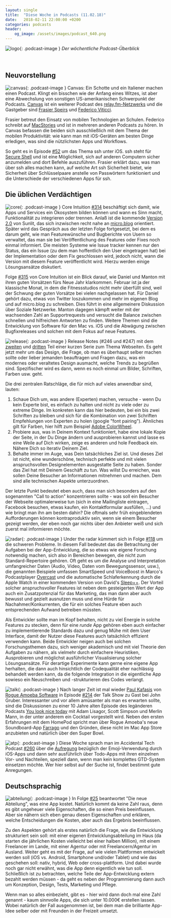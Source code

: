 ```yaml
---
layout: single
title:  "Diese Woche in Podcasts (11.02.18)"
date:   2018-02-11 22:00:00 +0200
categories: podcasts
header:
    og_image: /assets/images/podcast_640.png
---
```


![logo]{: .podcast-image } _Der wöchentliche Podcast-Überblick_ 
<br><br><br>

## Neuvorstellung

![canvas]{: .podcast-image } Canvas: Ein Schotte und ein Italiener machen einen Podcast. Klingt ein bisschen wie der Anfang eines Witzes, ist aber eine Abwechslung von sonstigen US-amerikanischen Schwerpunkt der Podcasts. [Canvas](https://relay.fm/canvas) ist ein weiterer Podcast des [relay.fm-Netzwerks](https://relay.fm) und die Gastgeber sind [Frasier Speirs](http://www.speirs.org) und [Federico Viticci](http://twitter.com/viticci). 

Frasier betreut den Einsatz von mobilen Technologien an Schulen. Federico schreibt auf [MacStories](https://macstories.net) und ist in mehreren anderen Podcasts zu hören. In Canvas befassen die beiden sich ausschließlich mit dem Thema der mobilen Produktivität: wie kann man mit iOS-Geräten am besten Dinge erledigen, was sind die nützlichsten Apps und Workflows. 

So geht es in Episode [#52](https://relay.fm/canvas/52) um das Thema ssh unter iOS. ssh steht für [Secure Shell](https://de.wikipedia.org/wiki/Secure_Shell) und ist eine Möglichkeit, sich auf anderen Computern sicher anzumelden und dort Befehle auszuführen. Frasier erklärt dazu, was man über ssh alles machen kann, auf welche Art ssh Sicherheit bietet, wie Sicherheit über Schlüsselpaare anstelle von Passwörtern funktioniert und die Unterschiede der verschiedenen Apps für ssh. 

## Die üblichen Verdächtigen

![core]{: .podcast-image } Core Intuition [#314](https://coreint.org/2018/01/episode-314-the-world-does-need-that/) beschäftigt sich damit, wie Apps und Services ein Ökosystem bilden können und wann es Sinn macht, Funktionalität zu integrieren oder trennen. Anlaß ist die kommende [Version 2.0](http://www.manton.org/tag/sunlit) von Sunlit, das sich inzwischen recht nahe an [micro.blog](https://micro.blog) orientiert. Später wird das Gespräch aus der letzten Folge fortgesetzt, bei dem es darum geht, wie man Featurewünsche und Bugberichte von Usern so verwaltet, das man sie bei Veröffentlichung des Features oder Fixes noch einmal informiert. Die meisten Systeme wie Issue tracker kennen nur den Status, das ein Issue (zu dem man hoffentlich den User eingetragen hat) bei der Implementation oder dem Fix geschlossen wird, jedoch nicht, wann die Version mit diesem Feature veröffentlicht wird. Hierzu werden einige Lösungsansätze diskutiert.

Folge [#315](https://coreint.org/2018/02/episode-315-causes-for-celebration/) von Core Intuition ist ein Blick darauf, wie Daniel und Manton mit ihren guten Vorsätzen fürs Neue Jahr klarkommen. Februar ist ja der klassische Monat, in dem die Fitnessstudios nicht mehr überfüllt sind, weil der Schwung der guten Vorsätze bei vielen nachgelassen hat. Für Daniel gehört dazu, etwas von Twitter loszukommen und mehr im eigenen Blog und auf micro.blog zu schreiben. Dies führt in eine allgemeinere Diskussion über Soziale Netzwerke. Manton dagegen kämpft weiter mit der wachsenden Zahl an Supportrequests und versucht die Balance zwischen schnellen und hilfreichen Antworten zu finden. Weitere Themen sind die Entwicklung von Software für den Mac vs. iOS und die Abwägung zwischen Bugfixreleases und solchen mit dem Fokus auf neue Features. 

![release]{: .podcast-image } Release Notes (#246 und #247) mit dem [zweiten](https://releasenotes.tv/246-animal-husbandry/) und [dritten](https://releasenotes.tv/247-an-elephant-rabbit-hole/) Teil einer kurzen Serie zum Thema Webseiten.  Es geht jetzt mehr um das Design, die Frage, ob man es überhaupt selber machen sollte oder lieber jemanden beauftragen und Fragen dazu, was ein modernes oder veraltetes Design ausmacht, welche Trends zu begrüßen sind. Spezifischer wird es dann, wenn es noch einmal um Bilder, Schriften, Farben usw. geht. 

Die drei zentralen Ratschläge, die für mich auf vieles anwendbar sind, lauten:
1. Schaue Dich um, was andere (Experten) machen, versuche - wenn Du kein Experte bist, es einfach zu halten und nicht zu viele oder zu extreme Dinge. Im konkreten kann das hier bedeuten, bei ein bis zwei Schriften zu bleiben und sich für die Kombination von zwei Schriften Empfehlungen von Experten zu holen (google "font pairing"). Ähnliches gilt für Farben, hier hilft zum Beispiel [Adobe ColorWheel](https://color.adobe.com/de/create/color-wheel/).
2. Probiere aus, was in Deinem Kontext funktioniert, habe eine lokale Kopie der Seite, in der Du Dinge ändern und ausprobieren kannst und lasse es eine Weile auf Dich wirken, zeige es anderen und hole Feedback ein. Nähere Dich so iterativ Deinem Ziel.
3. Behalte immer im Auge, was Dein tatsächliches Ziel ist. Und dieses Ziel ist nicht, eine wunderschöne, technisch perfekte und mit vielen anspruchsvollen Designelementen ausgestatte Seite zu haben. Sonder das Ziel hat mit Deinem Geschäft zu tun. Was willst Du erreichen, was sollen Deine Besucher an Informationen mitnehmen und machen. Dem sind alle technischen Aspekte unterzuordnen. 

Der letzte Punkt bedeutet eben auch, dass man sich besonders auf den sogenannten "Call to action" konzentrieren sollte - was soll ein Besucher der Webseite optimalerweise tun (sich in eine Mailingliste eintragen, Facebook besuchen, etwas kaufen, ein Kontaktformular ausfüllen, ...) und wie bringt man ihn am besten dahin? Die oftmals sehr früh eingeblendeten Aufforderungen können kontraproduktiv sein, wenn sie einem Besucher gezeigt werden, der eben noch gar nichts über den Anbieter weiß und sich zuerst mal informieren möchte. 

![radar]{: .podcast-image } Under the radar kümmert sich in Folge [#118](https://www.relay.fm/radar/118) um die schweren Probleme. In diesem Fall bedeutet das die Betrachtung der Aufgaben bei der App-Entwicklung, die so etwas wie eigene Forschung notwendig machen, sich also in Bereichen bewegen, die nicht zum Standard-Repertoire gehören. Oft geht es um die Analyse und Interpretation umfangreicher Daten (Audio, Video, Daten vom Bewegungssensor, usw.), die genannten Beispiele umfassen SmartSpeed und VoiceBoost in Marco's Podcastplayer [Overcast](https://overcast.fm) und die automatische Schlaferkennung durch die Apple Watch in einer kommenden Version von David's [Sleep++](https://itunes.apple.com/us/app/sleep++/id1038440371?mt=8). Der Vorteil solcher anspruchsvoller Features ist neben dem gesteigerten Wert der App auch ein Zusatzpotenzial für das Marketing, das man dann aber auch bewusst und gezielt ausnutzen muss und eine Hürde für Nachahmer/Konkurrenten, die für ein solches Feature eben auch entsprechenden Aufwand betreiben müssten. 

Als Entwickler sollte man im Kopf behalten, nicht zu viel Energie in solche Features zu stecken, denn für eine _runde_ App gehören eben auch einfacher zu implementierende Standards dazu und genug Mühe mit dem User Interface, damit der Nutzer diese Features auch tatsächlich effizient verwenden kann. Beide Entwickler neigen auch bei solchen Forschungsthemen dazu, sich weniger akademisch und mit viel Theorie den Aufgaben zu nähern, als vielmehr durch einfachere Heuristiken, Ausprobieren und möglichst ausführlicher Visualisierung solcher Lösungsansätze. Für derartige Experimente kann gerne eine eigene App herhalten, die dann auch hinsichtlich der Codequalität eher nachlässig behandelt werden kann, da die folgende Integration in die eigentliche App sowieso ein Neuschreiben und -strukturieren des Codes verlangt. 

![talk]{: .podcast-image } Nach langer Zeit ist mal wieder [Paul Kafasis](https://twitter.com/pbones) von [Rogue Amoeba Software](http://rogueamoeba.com) in Episode [#214](https://daringfireball.net/thetalkshow/2018/02/09/ep-214) der Talk Show zu Gast bei John Gruber. Interessanter und vor allem amüsanter als man es erwarten sollte, sind die Diskussionen zu einer 10 Jahre alten Episode des legänderen Podcasts [You look nice today](http://youlooknicetoday.com) mit Adam Lisagor, Scott Simpson und Merlin Mann, in der unter anderem ein Cocktail vorgestellt wird. Neben den ersten Erfahrungen mit dem HomePod spricht man über Rogue Amoeba's neue Soundboard-App [Farrago](https://rogueamoeba.com/farrago/) und den Gründen, diese nicht im Mac App Store anzubieten und natürlich über den Super Bowl. 

![atp]{: .podcast-image } Diese Woche sprach man im Accidental Tech Podcast [#260](http://atp.fm/episodes/260) über die [Aufregung](https://twitter.com/Sam0711er/status/959535639174746112) bezüglich der Emoji-Verwendung durch iOS-Apps und dann sehr ausführlich über Todo-Apps mit ihren einzelnen Vor- und Nachteilen, speziell dann, wenn man kein komplettes GTD-System einsetzen möchte. Wer hier selbst auf der Suche ist, findet bestimmt gute Anregungen. 

## Deutschsprachig

![abteilung]{: .podcast-image } In Folge [#25](https://www.dieneueabteilung.de/podcast/2018/2/6/25-preisfrage-wie-viel-kostet-eine-app) beantwortet "Die neue Abteilung", was eine App kostet. Natürlich kommt da keine Zahl raus, denn es gibt ungeheuer viele Eigenschaften, die so einen Preis beeinflussen. Aber sie nähern sich eben genau diesen Eigenschaften und erklären, welche Entscheidungen die Kosten, aber auch das Ergebnis beeinflussen. 

Zu den Aspekten gehört als erstes natürlich die Frage, wie die Entwicklung strukturiert sein soll: mit einer eigenen Entwicklungsabteilung im Haus (da starten die jährlichen Kosten vielleicht bei einer halben Million), mit einem Freelancer im Lande, mit einer Agentur oder mit Freelancern/Agentur im Ausland. Weiter geht es mit der Frage, auf wie vielen Plattformen entwickelt werden soll (iOS vs. Android, Smartphone und/oder Tablet) und wie das geschehen soll: nativ, hybrid, Web oder cross-plattform. Und dabei wurde noch gar nicht erwähnt, was die App denn eigentlich wie tun soll. Schließlich ist zu betrachten, welche Teile der App-Entwicklung extern bezahlt werden müssen - da geht es neben der Programmierung dann auch um Konzeption, Design, Tests, Marketing und Pflege. 

Wenn man so alles einbezieht, gibt es - hier wird dann doch mal eine Zahl genannt - kaum sinnvolle Apps, die sich unter 10.000€ erstellen lassen. Wobei natürlich der Fall ausgenommen ist, bei dem man die brilliante App-Idee selber oder mit Freunden in der Freizeit umsetzt. 

[logo]: /assets/images/podcast_180.png "Podcast logo"

[abteilung]: /assets/images/die_neue_abteilung_400x400.jpg "Die neue Abteilung"
[agents]: /assets/images/freeagents_artwork.png.jpg "Free Agents"
[analogue]: /assets/images/analogue_400.jpg "Analog(ue)"
[atp]: /assets/images/atp_400x400.jpg "Accidental Tech Podcast"
[b2w]: /assets/images/b2w_quarter.jpg "Back to Work"
[canvas]: /assets/images/canvas_400.jpg "Canvas"
[core]: /assets/images/coreint_400x400.png "Core Intuition"
[friday]: /assets/images/do_by_friday.jpg "Do by Friday"
[incomparable]: /assets/images/logo-theincomparable-1x.jpg "The Incomparable"
[mpu]: /assets/images/mpu_350.png "Mac Power Users"
[radar]: /assets/images/radar_artwork.png "Under the Radar"
[release]: /assets/images/release_notes_logo.png "Release Notes"
[talk]: /assets/images/talkshow_170x170bb.jpg "The Talk Show"
[timetable]: /assets/images/timetable.png "Timetable"